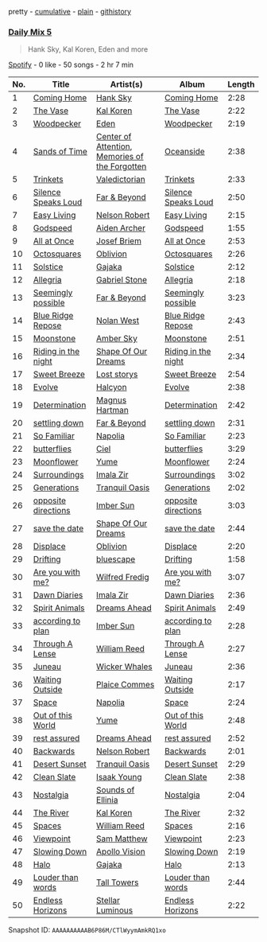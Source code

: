 pretty - [cumulative](/playlists/cumulative/37i9dQZF1E35783e1v1tLq.md) - [plain](/playlists/plain/37i9dQZF1E35783e1v1tLq) - [githistory](https://github.githistory.xyz/mdn522/spotify-playlist-archive/blob/main/playlists/plain/37i9dQZF1E35783e1v1tLq)

### [Daily Mix 5](https://open.spotify.com/playlist/37i9dQZF1E35783e1v1tLq)

> Hank Sky, Kal Koren, Eden and more

[Spotify](https://open.spotify.com/user/spotify) - 0 like - 50 songs - 2 hr 7 min

| No. | Title | Artist(s) | Album | Length |
|---|---|---|---|---|
| 1 | [Coming Home](https://open.spotify.com/track/3UlntDXrcpR1Gy5d31OQTX) | [Hank Sky](https://open.spotify.com/artist/2OY5PzPmKNjNFgy4QwOPdI) | [Coming Home](https://open.spotify.com/album/56kgCelm19rPXYFDRwh5gx) | 2:28 |
| 2 | [The Vase](https://open.spotify.com/track/6QKQxPbhKOF9z3AiQKyyE5) | [Kal Koren](https://open.spotify.com/artist/48ZAcUtJjaZZ0OZstH5X4v) | [The Vase](https://open.spotify.com/album/07k5ouNCNLE4lLn7UYrmhQ) | 2:22 |
| 3 | [Woodpecker](https://open.spotify.com/track/0zMRLgAv7POwRpgtAZbtvj) | [Eden](https://open.spotify.com/artist/2ZgkqMJtaEzlPnzjbCDCmD) | [Woodpecker](https://open.spotify.com/album/4G4Ls4pN6Nj5ouFwtSB8UD) | 2:19 |
| 4 | [Sands of Time](https://open.spotify.com/track/2pwwrd8GyIsMfzWrF3KG4s) | [Center of Attention](https://open.spotify.com/artist/4xp0qN8C2Og0QbD3GxxfCs), [Memories of the Forgotten](https://open.spotify.com/artist/5OUR7rNt23Phqm1l40YCYD) | [Oceanside](https://open.spotify.com/album/4PoFgsCaJurKgyhIzO3Mg7) | 2:38 |
| 5 | [Trinkets](https://open.spotify.com/track/2wKUK2CGHjcxSKqjiqjYvb) | [Valedictorian](https://open.spotify.com/artist/7462TK0rDK0xZvVXEaMUOa) | [Trinkets](https://open.spotify.com/album/1npdfU318iQgaps17y85pj) | 2:33 |
| 6 | [Silence Speaks Loud](https://open.spotify.com/track/2JOvQXgN7AHMdbEqtCJvdw) | [Far & Beyond](https://open.spotify.com/artist/3ZfzatnOpZk7jV2TeN76if) | [Silence Speaks Loud](https://open.spotify.com/album/54cc5Yh5fNpFbQsLDQOzoy) | 2:50 |
| 7 | [Easy Living](https://open.spotify.com/track/56ziZBtbpDajlj96pxEWsF) | [Nelson Robert](https://open.spotify.com/artist/1nITSgFXHcsi7Im2tAANUp) | [Easy Living](https://open.spotify.com/album/0vlaaxzxRCr9dWLAnRNv9J) | 2:15 |
| 8 | [Godspeed](https://open.spotify.com/track/5MaBuM8Ltv3uRipXjHDm4z) | [Aiden Archer](https://open.spotify.com/artist/3VgNLAQtZ0NxQLpZJSGFmE) | [Godspeed](https://open.spotify.com/album/5Bk4kdH7RSmWAb6V9zR4pB) | 1:55 |
| 9 | [All at Once](https://open.spotify.com/track/2zMC6uUmuF3XCWkO6cDSF2) | [Josef Briem](https://open.spotify.com/artist/4WPCpYGEKs5yshn2wETIDB) | [All at Once](https://open.spotify.com/album/19NsKwr1MJ01pITOxAFX0x) | 2:53 |
| 10 | [Octosquares](https://open.spotify.com/track/4B2YA7ovuj7ag1iranLIfe) | [Oblivion](https://open.spotify.com/artist/5bay23a7lnykOEQWt7FVnQ) | [Octosquares](https://open.spotify.com/album/6oNVVECTnjwj9VwbjOhfV4) | 2:26 |
| 11 | [Solstice](https://open.spotify.com/track/3dYUdVbKDs8n4DRNUUSBFD) | [Gajaka](https://open.spotify.com/artist/1pTns3zLC3U3F8LjY4y5rO) | [Solstice](https://open.spotify.com/album/4UJ9vBkQ3zcKBkh4n2SB6V) | 2:12 |
| 12 | [Allegria](https://open.spotify.com/track/7KtjtJqxdejIq2k1bSW4h1) | [Gabriel Stone](https://open.spotify.com/artist/2n5cofsnSYMHUF8C9TmIA1) | [Allegria](https://open.spotify.com/album/5VBxggRl9srHJJamuknQCp) | 2:18 |
| 13 | [Seemingly possible](https://open.spotify.com/track/4INOOj8js0FF04CrSikCda) | [Far & Beyond](https://open.spotify.com/artist/3ZfzatnOpZk7jV2TeN76if) | [Seemingly possible](https://open.spotify.com/album/6cqsNvTwy11qw9rdzytYeU) | 3:23 |
| 14 | [Blue Ridge Repose](https://open.spotify.com/track/3kwcGzATibsQIvSNN8uGEp) | [Nolan West](https://open.spotify.com/artist/25DKElOUj8NYekti1LTyzS) | [Blue Ridge Repose](https://open.spotify.com/album/6qJWvKZDQtJPS9gn7i9DjK) | 2:43 |
| 15 | [Moonstone](https://open.spotify.com/track/0wbkajyvyXeFghk3KLhWlF) | [Amber Sky](https://open.spotify.com/artist/6DH3SvRzxgISukfWiREIre) | [Moonstone](https://open.spotify.com/album/4nKiGdRQDuTWXwnsKtYKbF) | 2:51 |
| 16 | [Riding in the night](https://open.spotify.com/track/4B85WXIqKdsvUgzW8VbuVb) | [Shape Of Our Dreams](https://open.spotify.com/artist/17QBpw01txiuRtneh0l1tc) | [Riding in the night](https://open.spotify.com/album/5f2zmKpWgzWd1RMfx1fzA9) | 2:34 |
| 17 | [Sweet Breeze](https://open.spotify.com/track/0CEzT6tUXEa3V3v9vSrbQe) | [Lost storys](https://open.spotify.com/artist/5z30j24d40G43dHG9LDa3e) | [Sweet Breeze](https://open.spotify.com/album/7hbusWRB6sIpkdPsPefbZ9) | 2:54 |
| 18 | [Evolve](https://open.spotify.com/track/48vpR7k8UWYVy6cA5vTOhO) | [Halcyon](https://open.spotify.com/artist/6uKnnABqlxCnC40GjvgkP1) | [Evolve](https://open.spotify.com/album/7c2Y78GxcbtJrEEgwaf7HP) | 2:38 |
| 19 | [Determination](https://open.spotify.com/track/0w6yRMdjXPiRYFzbkKi27h) | [Magnus Hartman](https://open.spotify.com/artist/0mAdUTIB13jBSnfdYp7xKl) | [Determination](https://open.spotify.com/album/55E8hkQ079zjb5ET1ZO7ba) | 2:42 |
| 20 | [settling down](https://open.spotify.com/track/7AZBgW4rO7pDJOmciMHBqh) | [Far & Beyond](https://open.spotify.com/artist/3ZfzatnOpZk7jV2TeN76if) | [settling down](https://open.spotify.com/album/4P0gVkrt9iDuR3kae7zW9h) | 2:31 |
| 21 | [So Familiar](https://open.spotify.com/track/6nUCRiGNLGTtpmGSjspeNE) | [Napolia](https://open.spotify.com/artist/7yyohycQq12ZbZJZOISJ83) | [So Familiar](https://open.spotify.com/album/3KwrHldSiUOenMESBpQJ9h) | 2:23 |
| 22 | [butterflies](https://open.spotify.com/track/3V5FTj1RfT7AqqAwhdPWnH) | [Ciel](https://open.spotify.com/artist/0i33HVwcdV58Ci5dI7cfjx) | [butterflies](https://open.spotify.com/album/7FM63A5GSTpeIyb2eZdv7A) | 3:29 |
| 23 | [Moonflower](https://open.spotify.com/track/68uoaBjCO9hUuKtUTwyJ2w) | [Yume](https://open.spotify.com/artist/4BgMskNNvTm3R0amoQs2eD) | [Moonflower](https://open.spotify.com/album/18qWsj6gnAWcpWMrnry2dL) | 2:24 |
| 24 | [Surroundings](https://open.spotify.com/track/4thRKWzgWcVoZlAcquKawD) | [Imala Zir](https://open.spotify.com/artist/5hOW2X7ZiiV85jFgK4mLlo) | [Surroundings](https://open.spotify.com/album/1Yghsn7msZYQlNUddo07KY) | 3:02 |
| 25 | [Generations](https://open.spotify.com/track/2Q1DBeLBiPfTOEpDmKhkjP) | [Tranquil Oasis](https://open.spotify.com/artist/31pLNmCY9ScYFahS0Qa448) | [Generations](https://open.spotify.com/album/2fEom3b2ckYWqdnNfhJnIe) | 2:02 |
| 26 | [opposite directions](https://open.spotify.com/track/4xcxlTviaCK1eU8HK8mEgr) | [Imber Sun](https://open.spotify.com/artist/2HyEvRdpjC6Ek9cLlLof0X) | [opposite directions](https://open.spotify.com/album/1ryBp9H2B6dZmtnnpb7j98) | 3:03 |
| 27 | [save the date](https://open.spotify.com/track/0MeFxDLrLaw3n0sSjIXYvn) | [Shape Of Our Dreams](https://open.spotify.com/artist/17QBpw01txiuRtneh0l1tc) | [save the date](https://open.spotify.com/album/2obIyNPkzIdyVTTnndchxT) | 2:44 |
| 28 | [Displace](https://open.spotify.com/track/4PSh6Xs1SIXT6JEAz8QGYk) | [Oblivion](https://open.spotify.com/artist/5bay23a7lnykOEQWt7FVnQ) | [Displace](https://open.spotify.com/album/0T0ham97bER92N0nshZX97) | 2:20 |
| 29 | [Drifting](https://open.spotify.com/track/4UnLdIyc31M6DApX4YMxSa) | [bluescape](https://open.spotify.com/artist/1yu77LzkFIhpDDnHQ330aN) | [Drifting](https://open.spotify.com/album/3khImK32Ja1YdbL9GHXrxz) | 1:58 |
| 30 | [Are you with me?](https://open.spotify.com/track/5rZoBy2xOAPNaxG2JG1gKQ) | [Wilfred Fredig](https://open.spotify.com/artist/4hTrnME7WOKqbnIfRiu01m) | [Are you with me?](https://open.spotify.com/album/63qQjvf94ptax4LtfvctT9) | 3:07 |
| 31 | [Dawn Diaries](https://open.spotify.com/track/1dwH1vzErfwq6CYpC3MDat) | [Imala Zir](https://open.spotify.com/artist/5hOW2X7ZiiV85jFgK4mLlo) | [Dawn Diaries](https://open.spotify.com/album/3GX8WIOOxoIlkKNdYjbYcD) | 2:36 |
| 32 | [Spirit Animals](https://open.spotify.com/track/0EkTaSImnF8DPAfUa4uMeC) | [Dreams Ahead](https://open.spotify.com/artist/6JHr6WrfMhJNTpJ1smiQXy) | [Spirit Animals](https://open.spotify.com/album/3X5sRcsqfmHBNmJuM2lb6n) | 2:49 |
| 33 | [according to plan](https://open.spotify.com/track/0cduLZRf4NoDqLQ7adM6I6) | [Imber Sun](https://open.spotify.com/artist/2HyEvRdpjC6Ek9cLlLof0X) | [according to plan](https://open.spotify.com/album/79VxjKc6mTcqbFldXOFKHJ) | 2:28 |
| 34 | [Through A Lense](https://open.spotify.com/track/3QZxMvy2I9piClpA7FDaGI) | [William Reed](https://open.spotify.com/artist/62TYFSmuHJr3QblYwgJq76) | [Through A Lense](https://open.spotify.com/album/17Yd3d6PMoIDboIEWW0UjF) | 2:27 |
| 35 | [Juneau](https://open.spotify.com/track/0mWbY7Dev7yg5ZRfaUMoK1) | [Wicker Whales](https://open.spotify.com/artist/5uRVmIgosxKIgvH3YUMoou) | [Juneau](https://open.spotify.com/album/5ZMPRlBendagy0WbmPjCLs) | 2:36 |
| 36 | [Waiting Outside](https://open.spotify.com/track/6CcqLcZuDtHmFZHh3TThYZ) | [Plaice Commes](https://open.spotify.com/artist/103iNifaFqCDUVVglaXb7D) | [Waiting Outside](https://open.spotify.com/album/268tLWkFAKppj98UQf4VRc) | 2:17 |
| 37 | [Space](https://open.spotify.com/track/6FO2eKav936kDrllX9P10w) | [Napolia](https://open.spotify.com/artist/7yyohycQq12ZbZJZOISJ83) | [Space](https://open.spotify.com/album/1Ti555IQJA47snccRCiAhI) | 2:24 |
| 38 | [Out of this World](https://open.spotify.com/track/4PmX7b7S3EiMVpXKyxyAvs) | [Yume](https://open.spotify.com/artist/4BgMskNNvTm3R0amoQs2eD) | [Out of this World](https://open.spotify.com/album/46IN6kCCMP1ix8gIdmOSQF) | 2:48 |
| 39 | [rest assured](https://open.spotify.com/track/6KTvKuSutuH0eWRNaFSZG3) | [Dreams Ahead](https://open.spotify.com/artist/6JHr6WrfMhJNTpJ1smiQXy) | [rest assured](https://open.spotify.com/album/7AA5ZVLIx4EAsb8Pea200W) | 2:52 |
| 40 | [Backwards](https://open.spotify.com/track/56K3O5ll53zW9G3xQfiPUK) | [Nelson Robert](https://open.spotify.com/artist/1nITSgFXHcsi7Im2tAANUp) | [Backwards](https://open.spotify.com/album/45JThTsoSUWB3jXMC2u6Me) | 2:01 |
| 41 | [Desert Sunset](https://open.spotify.com/track/3ECCf01lcaoLsIR9wRkcRO) | [Tranquil Oasis](https://open.spotify.com/artist/31pLNmCY9ScYFahS0Qa448) | [Desert Sunset](https://open.spotify.com/album/6w3DV7iiKFdCXedJZJClaO) | 2:29 |
| 42 | [Clean Slate](https://open.spotify.com/track/7CqVGMtoQBCWqrLiad6tqJ) | [Isaak Young](https://open.spotify.com/artist/7qmOAgRUFZhLfwtyCGPKdo) | [Clean Slate](https://open.spotify.com/album/7kSDFu4VWH9euEwHBmgV5P) | 2:38 |
| 43 | [Nostalgia](https://open.spotify.com/track/3umWVESQAMH0rKgczQUsbU) | [Sounds of Ellinia](https://open.spotify.com/artist/0o4rbXNv8YoDHK2nSnlJxr) | [Nostalgia](https://open.spotify.com/album/66lyZsgpXQ7QjN5wzIPu0r) | 2:04 |
| 44 | [The River](https://open.spotify.com/track/2GSifb3ONhopI2dW4JmT34) | [Kal Koren](https://open.spotify.com/artist/48ZAcUtJjaZZ0OZstH5X4v) | [The River](https://open.spotify.com/album/4JMxYZaVQQ6UWeG4nOoUtj) | 2:32 |
| 45 | [Spaces](https://open.spotify.com/track/72eV4iUZ0MHnx35ARmPwYY) | [William Reed](https://open.spotify.com/artist/62TYFSmuHJr3QblYwgJq76) | [Spaces](https://open.spotify.com/album/44UlIseSRSr4N7AtOkiQb1) | 2:16 |
| 46 | [Viewpoint](https://open.spotify.com/track/1YZcCaUsiM3RR172l7n0Vn) | [Sam Matthew](https://open.spotify.com/artist/6PkYVSB01oeVQJwmfxTd6M) | [Viewpoint](https://open.spotify.com/album/5241pdOSGs2JiF5ibldSIo) | 2:23 |
| 47 | [Slowing Down](https://open.spotify.com/track/0CJvvnyhBwOoGAuIsKh4vb) | [Apollo Vision](https://open.spotify.com/artist/0S54IVxCmJNc6FN8wLIC5v) | [Slowing Down](https://open.spotify.com/album/4Q2J9RDk2oesbqBQWDuVsA) | 2:19 |
| 48 | [Halo](https://open.spotify.com/track/1W2safDH6nXkN8AbcxCkzg) | [Gajaka](https://open.spotify.com/artist/1pTns3zLC3U3F8LjY4y5rO) | [Halo](https://open.spotify.com/album/7CyRUeWFLFpDhb5aOuEBJa) | 2:13 |
| 49 | [Louder than words](https://open.spotify.com/track/67NimSuOzGLYqjI3G8dKxn) | [Tall Towers](https://open.spotify.com/artist/2cJFgnxR5epddHrdwxNPvw) | [Louder than words](https://open.spotify.com/album/34iwdIuWPoXoKLpxKixYRW) | 2:44 |
| 50 | [Endless Horizons](https://open.spotify.com/track/4aX9oNml3NCLc7BymvyKwi) | [Stellar Luminous](https://open.spotify.com/artist/1dgWSlkCY69O3oTa1u6vKN) | [Endless Horizons](https://open.spotify.com/album/616Kuhwk6PUqLzZwInp9yW) | 2:22 |

Snapshot ID: `AAAAAAAAAAB6P86M/CTlWyymAmkRQ1xo`
